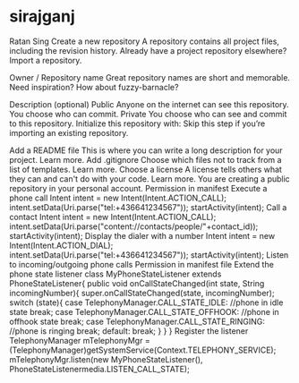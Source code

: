 # sirajganj
Ratan Sing
Create a new repository
A repository contains all project files, including the revision history. Already have a project repository elsewhere? Import a repository.

Owner
/
Repository name
Great repository names are short and memorable. Need inspiration? How about fuzzy-barnacle?

Description (optional)
Public
Anyone on the internet can see this repository. You choose who can commit.
Private
You choose who can see and commit to this repository.
Initialize this repository with:
Skip this step if you’re importing an existing repository.

Add a README file
This is where you can write a long description for your project. Learn more.
Add .gitignore
Choose which files not to track from a list of templates. Learn more.
Choose a license
A license tells others what they can and can't do with your code. Learn more.
You are creating a public repository in your personal account.
Permission in manifest
<uses-permission android:name="android.permission.CALL_PHONE"></uses-permission>
Execute a phone call
Intent intent = new Intent(Intent.ACTION_CALL);
intent.setData(Uri.parse("tel:+436641234567"));
startActivity(intent);
Call a contact
Intent intent = new Intent(Intent.ACTION_CALL);
intent.setData(Uri.parse("content://contacts/people/"+contact_id));
startActivity(intent);
Display the dialer with a number
Intent intent = new Intent(Intent.ACTION_DIAL);
intent.setData(Uri.parse("tel:+436641234567"));
startActivity(intent);
Listen to incoming/outgoing phone calls
Permission in manifest file
<uses-permission android:name="android.permission.READ_PHONE_STATE">
   </uses-permission>
Extend the phone state listener
class MyPhoneStateListener extends PhoneStateListener{
          public void onCallStateChanged(int state, String incomingNumber){
                   super.onCallStateChanged(state, incomingNumber);
                   switch (state){
                             case TelephonyManager.CALL_STATE_IDLE:
                                      //phone in idle state
                                      break;
                             case TelephonyManager.CALL_STATE_OFFHOOK:
                                      //phone in offhook state
                                      break;
                             case TelephonyManager.CALL_STATE_RINGING:
                                      //phone is ringing
                                      break;
                             default:
                                      break;
                   }
          }
}
Register the listener
TelephonyManager mTelephonyMgr = (TelephonyManager)getSystemService(Context.TELEPHONY_SERVICE);
mTelephonyMgr.listen(new MyPhoneStateListener(), PhoneStateListenermedia.LISTEN_CALL_STATE);

 
 

